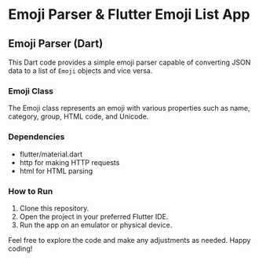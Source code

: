 # Emoji Parser & Flutter Emoji List App

## Emoji Parser (Dart)

This Dart code provides a simple emoji parser capable of converting JSON data to a list of `Emoji` objects and vice versa.

### Emoji Class

The Emoji class represents an emoji with various properties such as name, category, group, HTML code, and Unicode.

### Dependencies

- flutter/material.dart
- http for making HTTP requests
- html for HTML parsing

### How to Run

1. Clone this repository.
2. Open the project in your preferred Flutter IDE.
3. Run the app on an emulator or physical device.

Feel free to explore the code and make any adjustments as needed. Happy coding!
